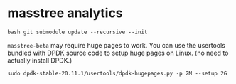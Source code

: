 # masstree analytics

`bash
git submodule update --recursive --init
`

`masstree-beta` may require huge pages to work. You can use the
usertools bundled with DPDK source code to setup huge pages on Linux.
(no need to actually install DPDK.)
```
sudo dpdk-stable-20.11.1/usertools/dpdk-hugepages.py -p 2M --setup 2G
```
